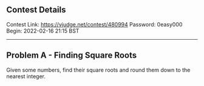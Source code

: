 ## Contest Details

Contest Link: https://vjudge.net/contest/480994
Password: 0easy000
Begin: 2022-02-16 21:15 BST

---

## Problem A - Finding Square Roots 

Given some numbers, find their square roots and round them down to the nearest integer.

